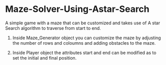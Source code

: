 # Maze-Solver-Using-Astar-Search
A simple game with a maze that can be customized and takes use of A star Search algorithm to traverse from start to end.

1. Inside Maze_Generator object you can customize the maze by adjusting the number of rows and coloumns and adding obstacles to the maze.

2. Inside Player object the attributes start and end can be modified as to set the initial and final position.